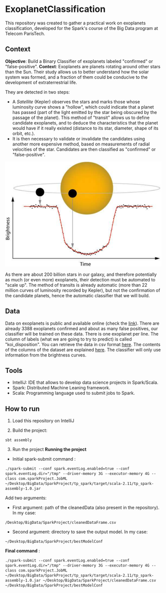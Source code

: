 # ExoplanetClassification
This repository was created to gather a practical work on exoplanets classification, developed for the Spark's course of the Big Data program at Telecom ParisTech. 

## Context
**Objective**: Build a Binary Classifier of exoplanets labeled "confirmed" or "false-positive".
**Context**: Exoplanets are planets rotating around other stars than the Sun. Their study allows us to better understand how the solar system was formed, and a fraction of them could be conducive to the development of extraterrestrial life. 

They are detected in two steps:
* A *Satellite* (Kepler) observes the stars and marks those whose luminosity curve shows a "hollow", which could indicate that a planet has passed (part of the light emitted by the star being obscured by the passage of the planet). This method of "transit" allows us to define candidate exoplanets, and to deduce the characteristics that the planet would have if it really existed (distance to its star, diameter, shape of its orbit, etc.).
* It is then necessary to validate or invalidate the candidates using another more expensive method, based on measurements of radial velocities of the star. Candidates are then classified as "confirmed" or "false-positive".

<p align="center">
  <img src="https://raw.githubusercontent.com/FaresZenaidi/ExoplanetClassification/master/images/luminosity_curve.png" alt="Luminosity curve"/>
</p>

As there are about 200 billion stars in our galaxy, and therefore potentially as much (or even more) exoplanets, their detection must be automated to "scale up". The method of transits is already automatic (more than 22 million curves of luminosity recorded by Kepler), but not the confirmation of the candidate planets, hence the automatic classifier that we will build.

## Data
Data on exoplanets is public and available online (check the [link](http://exoplanetarchive.ipac.caltech.edu/index.html)). There are already 3388 exoplanets confirmed and about as many false positives, our classifier will be trained on these data. There is one exoplanet per line. The column of labels (what we are going to try to predict) is called "koi_disposition". You can retrieve the data in csv format [here](https://drive.google.com/open?id=0Bw3qAqETA6vkUWdyZ2xSVDIwRDQ). The contents of the columns of the dataset are explained [here](http://exoplanetarchive.ipac.caltech.edu/docs/API_kepcandidate_columns.html). The classifier will only use information from the brightness curves.

## Tools
* IntelliJ: IDE that allows to develop data science projects in Spark/Scala.
* Spark: Distributed Machine Leaning framework. 
* Scala: Programming language used to submit jobs to Spark. 

## How to run
1) Load this repository on IntelliJ

2) Build the project:
```
sbt assembly
```
3) Run the project 
**Running the project**
* Initial spark-submit command :
```
./spark-submit --conf spark.eventLog.enabled=true --conf spark.eventLog.dir="/tmp" --driver-memory 3G --executor-memory 4G --class com.sparkProject.JobML ~/Desktop/BigData/SparkProject/tp_spark/target/scala-2.11/tp_spark-assembly-1.0.jar
```
Add two arguments:
* First argument: path of the cleanedData (also present in the repository). In my case:
```
/Desktop/BigData/SparkProject/cleanedDataFrame.csv
```
* Second argument: directory to save the output model. In my case:
```
~/Desktop/BigData/SparkProject/bestModelConf
```
**Final command** :
```
./spark-submit --conf spark.eventLog.enabled=true --conf spark.eventLog.dir="/tmp" --driver-memory 3G --executor-memory 4G --class com.sparkProject.JobML ~/Desktop/BigData/SparkProject/tp_spark/target/scala-2.11/tp_spark-assembly-1.0.jar ~/Desktop/BigData/SparkProject/cleanedDataFrame.csv ~/Desktop/BigData/SparkProject/bestModelConf
```
